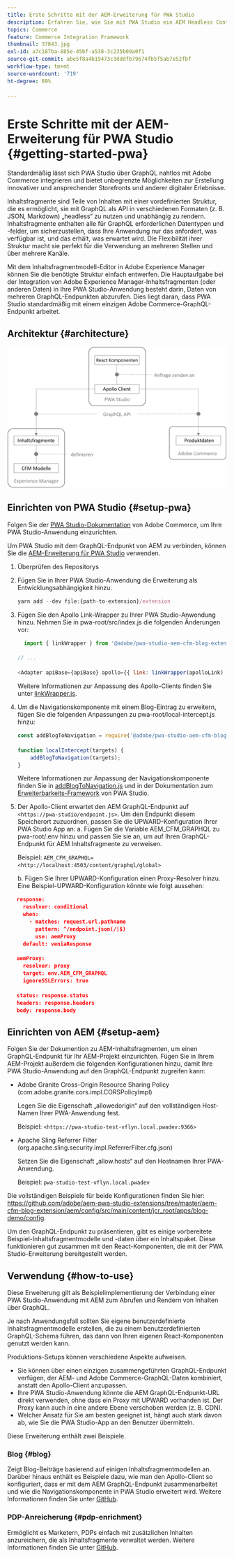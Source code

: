 ```yaml
---
title: Erste Schritte mit der AEM-Erweiterung für PWA Studio
description: Erfahren Sie, wie Sie mit PWA Studio ein AEM Headless Content and Commerce-Projekt bereitstellen.
topics: Commerce
feature: Commerce Integration Framework
thumbnail: 37843.jpg
exl-id: a7c187ba-885e-45bf-a538-3c235b09a0f1
source-git-commit: abe5f8a4b19473c3dddfb79674fb5f5ab7e52fbf
workflow-type: tm+mt
source-wordcount: '719'
ht-degree: 89%

---
```


# Erste Schritte mit der AEM-Erweiterung für PWA Studio {#getting-started-pwa}

Standardmäßig lässt sich PWA Studio über GraphQL nahtlos mit Adobe Commerce integrieren und bietet unbegrenzte Möglichkeiten zur Erstellung innovativer und ansprechender Storefronts und anderer digitaler Erlebnisse.

Inhaltsfragmente sind Teile von Inhalten mit einer vordefinierten Struktur, die es ermöglicht, sie mit GraphQL als API in verschiedenen Formaten (z. B. JSON, Markdown) „headless“ zu nutzen und unabhängig zu rendern. Inhaltsfragmente enthalten alle für GraphQL erforderlichen Datentypen und -felder, um sicherzustellen, dass Ihre Anwendung nur das anfordert, was verfügbar ist, und das erhält, was erwartet wird. Die Flexibilität ihrer Struktur macht sie perfekt für die Verwendung an mehreren Stellen und über mehrere Kanäle.

Mit dem Inhaltsfragmentmodell-Editor in Adobe Experience Manager können Sie die benötigte Struktur einfach entwerfen. Die Hauptaufgabe bei der Integration von Adobe Experience Manager-Inhaltsfragmenten (oder anderen Daten) in Ihre PWA Studio-Anwendung besteht darin, Daten von mehreren GraphQL-Endpunkten abzurufen. Dies liegt daran, dass PWA Studio standardmäßig mit einem einzigen Adobe Commerce-GraphQL-Endpunkt arbeitet.

## Architektur {#architecture}

![PWA-Headless-Architektur](/help/commerce-cloud/assets/PWA-Studio_Architecture.png)

## Einrichten von PWA Studio {#setup-pwa}

Folgen Sie der [PWA Studio-Dokumentation](https://developer.adobe.com/commerce/pwa-studio/tutorials/) von Adobe Commerce, um Ihre PWA Studio-Anwendung einzurichten.

Um PWA Studio mit dem GraphQL-Endpunkt von AEM zu verbinden, können Sie die [AEM-Erweiterung für PWA Studio](https://github.com/adobe/aem-pwa-studio-extensions) verwenden.

1. Überprüfen des Repositorys

1. Fügen Sie in Ihrer PWA Studio-Anwendung die Erweiterung als Entwicklungsabhängigkeit hinzu.

   ```javascript
   yarn add --dev file:{path-to-extension}/extension
   ```

1. Fügen Sie den Apollo Link-Wrapper zu Ihrer PWA Studio-Anwendung hinzu. Nehmen Sie in pwa-root/src/index.js die folgenden Änderungen vor:

   ```javascript
     import { linkWrapper } from '@adobe/pwa-studio-aem-cfm-blog-extension';
   
   // ...
   
   <Adapter apiBase={apiBase} apollo={{ link: linkWrapper(apolloLink) }} store={store}>
   ```

   Weitere Informationen zur Anpassung des Apollo-Clients finden Sie unter [linkWrapper.js](https://github.com/adobe/aem-pwa-studio-extensions/blob/master/aem-cfm-blog-extension/extension/src/linkWrapper.js).

1. Um die Navigationskomponente mit einem Blog-Eintrag zu erweitern, fügen Sie die folgenden Anpassungen zu pwa-root/local-intercept.js hinzu:

   ```javascript
   const addBlogToNavigation = require('@adobe/pwa-studio-aem-cfm-blog-extension/src/addBlogToNavigation');
   
   function localIntercept(targets) {
       addBlogToNavigation(targets);
   }    
   ```

   Weitere Informationen zur Anpassung der Navigationskomponente finden Sie in [addBlogToNavigation.js](https://github.com/adobe/aem-pwa-studio-extensions/blob/master/aem-cfm-blog-extension/extension/src/addBlogToNavigation.js) und in der Dokumentation zum [Erweiterbarkeits-Framework](https://developer.adobe.com/commerce/pwa-studio/guides/general-concepts/extensibility/) von PWA Studio.

1. Der Apollo-Client erwartet den AEM GraphQL-Endpunkt auf `<https://pwa-studio/endpoint.js>`. Um den Endpunkt diesem Speicherort zuzuordnen, passen Sie die UPWARD-Konfiguration Ihrer PWA Studio App an: a. Fügen Sie die Variable AEM_CFM_GRAPHQL zu pwa-root/.env hinzu und passen Sie sie an, um auf Ihren GraphQL-Endpunkt für AEM Inhaltsfragmente zu verweisen.

   Beispiel: `AEM_CFM_GRAPHQL=<http://localhost:4503/content/graphql/global>`

   b. Fügen Sie Ihrer UPWARD-Konfiguration einen Proxy-Resolver hinzu. Eine Beispiel-UPWARD-Konfiguration könnte wie folgt aussehen:

```json
   response:
     resolver: conditional
     when:
       - matches: request.url.pathname
         pattern: ^/endpoint.json(/|$)
         use: aemProxy
     default: veniaResponse

   aemProxy:
     resolver: proxy
     target: env.AEM_CFM_GRAPHQL
     ignoreSSLErrors: true

   status: response.status
   headers: response.headers
   body: response.body
```

## Einrichten von AEM {#setup-aem}

Folgen Sie der Dokumention zu AEM-Inhaltsfragmenten, um einen GraphQL-Endpunkt für Ihr AEM-Projekt einzurichten. Fügen Sie in Ihrem AEM-Projekt außerdem die folgenden Konfigurationen hinzu, damit Ihre PWA Studio-Anwendung auf den GraphQL-Endpunkt zugreifen kann:

* Adobe Granite Cross-Origin Resource Sharing Policy (com.adobe.granite.cors.impl.CORSPolicyImpl)

  Legen Sie die Eigenschaft „allowedorigin“ auf den vollständigen Host-Namen Ihrer PWA-Anwendung fest.

  Beispiel: `<https://pwa-studio-test-vflyn.local.pwadev:9366>`

* Apache Sling Referrer Filter (org.apache.sling.security.impl.ReferrerFilter.cfg.json)

  Setzen Sie die Eigenschaft „allow.hosts“ auf den Hostnamen Ihrer PWA-Anwendung.

  Beispiel: `pwa-studio-test-vflyn.local.pwadev`

Die vollständigen Beispiele für beide Konfigurationen finden Sie hier: <https://github.com/adobe/aem-pwa-studio-extensions/tree/master/aem-cfm-blog-extension/aem/config/src/main/content/jcr_root/apps/blog-demo/config>.

Um den GraphQL-Endpunkt zu präsentieren, gibt es einige vorbereitete Beispiel-Inhaltsfragmentmodelle und -daten über ein Inhaltspaket. Diese funktionieren gut zusammen mit den React-Komponenten, die mit der PWA Studio-Erweiterung bereitgestellt werden.

## Verwendung {#how-to-use}

Diese Erweiterung gilt als Beispielimplementierung der Verbindung einer PWA Studio-Anwendung mit AEM zum Abrufen und Rendern von Inhalten über GraphQL.

Je nach Anwendungsfall sollten Sie eigene benutzerdefinierte Inhaltsfragmentmodelle erstellen, die zu einem benutzerdefinierten GraphQL-Schema führen, das dann von Ihren eigenen React-Komponenten genutzt werden kann.

Produktions-Setups können verschiedene Aspekte aufweisen.

* Sie können über einen einzigen zusammengeführten GraphQL-Endpunkt verfügen, der AEM- und Adobe Commerce-GraphQL-Daten kombiniert, anstatt den Apollo-Client anzupassen.
* Ihre PWA Studio-Anwendung könnte die AEM GraphQL-Endpunkt-URL direkt verwenden, ohne dass ein Proxy mit UPWARD vorhanden ist. Der Proxy kann auch in eine andere Ebene verschoben werden (z. B. CDN).
* Welcher Ansatz für Sie am besten geeignet ist, hängt auch stark davon ab, wie Sie die PWA Studio-App an den Benutzer übermitteln.

Diese Erweiterung enthält zwei Beispiele.

### Blog {#blog}

Zeigt Blog-Beiträge basierend auf einigen Inhaltsfragmentmodellen an. Darüber hinaus enthält es Beispiele dazu, wie man den Apollo-Client so konfiguriert, dass er mit dem AEM GraphQL-Endpunkt zusammenarbeitet und wie die Navigationskomponente in PWA Studio erweitert wird. Weitere Informationen finden Sie unter [GitHub](https://github.com/adobe/aem-pwa-studio-extensions/tree/master/aem-cfm-blog-extension).

### PDP-Anreicherung {#pdp-enrichment}

Ermöglicht es Marketern, PDPs einfach mit zusätzlichen Inhalten anzureichern, die als Inhaltsfragmente verwaltet werden.  Weitere Informationen finden Sie unter [GitHub](https://github.com/adobe/aem-pwa-studio-extensions/tree/master/aem-cif-product-page-extension).
